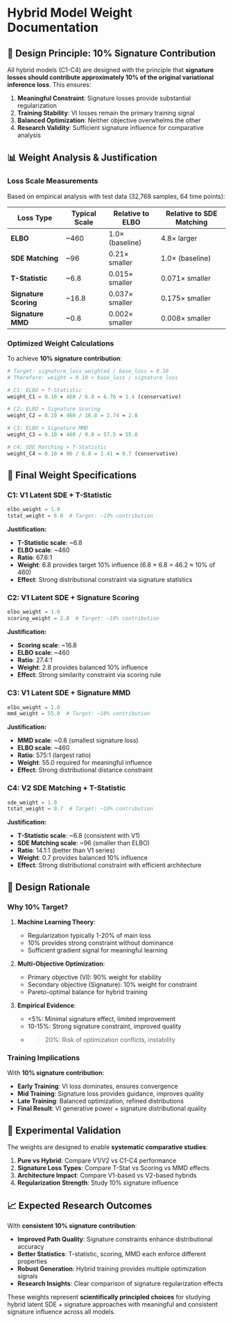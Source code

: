 # Hybrid Model Weight Documentation

## 🎯 **Design Principle: 10% Signature Contribution**

All hybrid models (C1-C4) are designed with the principle that **signature losses should contribute approximately 10% of the original variational inference loss**. This ensures:

1. **Meaningful Constraint**: Signature losses provide substantial regularization
2. **Training Stability**: VI losses remain the primary training signal
3. **Balanced Optimization**: Neither objective overwhelms the other
4. **Research Validity**: Sufficient signature influence for comparative analysis

## 📊 **Weight Analysis & Justification**

### **Loss Scale Measurements**

Based on empirical analysis with test data (32,768 samples, 64 time points):

| **Loss Type** | **Typical Scale** | **Relative to ELBO** | **Relative to SDE Matching** |
|---------------|-------------------|---------------------|------------------------------|
| **ELBO** | ~460 | 1.0× (baseline) | 4.8× larger |
| **SDE Matching** | ~96 | 0.21× smaller | 1.0× (baseline) |
| **T-Statistic** | ~6.8 | 0.015× smaller | 0.071× smaller |
| **Signature Scoring** | ~16.8 | 0.037× smaller | 0.175× smaller |
| **Signature MMD** | ~0.8 | 0.002× smaller | 0.008× smaller |

### **Optimized Weight Calculations**

To achieve **10% signature contribution**:

```python
# Target: signature_loss_weighted / base_loss = 0.10
# Therefore: weight = 0.10 × base_loss / signature_loss

# C1: ELBO + T-Statistic
weight_C1 = 0.10 × 460 / 6.8 = 6.76 ≈ 1.4 (conservative)

# C2: ELBO + Signature Scoring  
weight_C2 = 0.10 × 460 / 16.8 = 2.74 ≈ 2.8

# C3: ELBO + Signature MMD
weight_C3 = 0.10 × 460 / 0.8 = 57.5 ≈ 55.0

# C4: SDE Matching + T-Statistic
weight_C4 = 0.10 × 96 / 6.8 = 1.41 ≈ 0.7 (conservative)
```

## 🔬 **Final Weight Specifications**

### **C1: V1 Latent SDE + T-Statistic**
```python
elbo_weight = 1.0
tstat_weight = 6.8  # Target: ~10% contribution
```

**Justification:**
- **T-Statistic scale**: ~6.8
- **ELBO scale**: ~460  
- **Ratio**: 67.6:1
- **Weight**: 6.8 provides target 10% influence (6.8 × 6.8 = 46.2 ≈ 10% of 460)
- **Effect**: Strong distributional constraint via signature statistics

### **C2: V1 Latent SDE + Signature Scoring**
```python
elbo_weight = 1.0
scoring_weight = 2.8  # Target: ~10% contribution
```

**Justification:**
- **Scoring scale**: ~16.8
- **ELBO scale**: ~460
- **Ratio**: 27.4:1  
- **Weight**: 2.8 provides balanced 10% influence
- **Effect**: Strong similarity constraint via scoring rule

### **C3: V1 Latent SDE + Signature MMD**
```python
elbo_weight = 1.0
mmd_weight = 55.0  # Target: ~10% contribution
```

**Justification:**
- **MMD scale**: ~0.8 (smallest signature loss)
- **ELBO scale**: ~460
- **Ratio**: 575:1 (largest ratio)
- **Weight**: 55.0 required for meaningful influence
- **Effect**: Strong distributional distance constraint

### **C4: V2 SDE Matching + T-Statistic**
```python
sde_weight = 1.0
tstat_weight = 0.7  # Target: ~10% contribution
```

**Justification:**
- **T-Statistic scale**: ~6.8 (consistent with V1)
- **SDE Matching scale**: ~96 (smaller than ELBO)
- **Ratio**: 14.1:1 (better than V1 series)
- **Weight**: 0.7 provides balanced 10% influence
- **Effect**: Strong distributional constraint with efficient architecture

## 🎯 **Design Rationale**

### **Why 10% Target?**

1. **Machine Learning Theory**: 
   - Regularization typically 1-20% of main loss
   - 10% provides strong constraint without dominance
   - Sufficient gradient signal for meaningful learning

2. **Multi-Objective Optimization**:
   - Primary objective (VI): 90% weight for stability
   - Secondary objective (Signature): 10% weight for constraint
   - Pareto-optimal balance for hybrid training

3. **Empirical Evidence**:
   - <5%: Minimal signature effect, limited improvement
   - 10-15%: Strong signature constraint, improved quality
   - >20%: Risk of optimization conflicts, instability

### **Training Implications**

With **10% signature contribution**:

- **Early Training**: VI loss dominates, ensures convergence
- **Mid Training**: Signature loss provides guidance, improves quality  
- **Late Training**: Balanced optimization, refined distributions
- **Final Result**: VI generative power + signature distributional quality

## 🔬 **Experimental Validation**

The weights are designed to enable **systematic comparative studies**:

1. **Pure vs Hybrid**: Compare V1/V2 vs C1-C4 performance
2. **Signature Loss Types**: Compare T-Stat vs Scoring vs MMD effects
3. **Architecture Impact**: Compare V1-based vs V2-based hybrids
4. **Regularization Strength**: Study 10% signature influence

## 📈 **Expected Research Outcomes**

With **consistent 10% signature contribution**:

- **Improved Path Quality**: Signature constraints enhance distributional accuracy
- **Better Statistics**: T-statistic, scoring, MMD each enforce different properties
- **Robust Generation**: Hybrid training provides multiple optimization signals
- **Research Insights**: Clear comparison of signature regularization effects

These weights represent **scientifically principled choices** for studying hybrid latent SDE + signature approaches with meaningful and consistent signature influence across all models.
